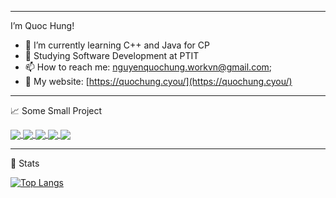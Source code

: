 
---
I’m Quoc Hung!

- 🌱 I’m currently learning C++ and Java for CP
- 🔭 Studying Software Development at PTIT
- 📫 How to reach me: [nguyenquochung.workvn@gmail.com](mailto:nguyenquochung.workvn@gmail.com);
- 🔗 My website: [https://quochung.cyou/](https://quochung.cyou/)

---

📈 Some Small Project

<a href="https://github.com/quochungbn/PlantShop" target="_blank">
  <img align="center" src="https://github-readme-stats.vercel.app/api/pin/?username=quochungbn&repo=PlantShop&theme=dracula" />
</a>
<a href="https://github.com/quochungbn/SleepTracker" target="_blank">
  <img align="center" src="https://github-readme-stats.vercel.app/api/pin/?username=quochungbn&repo=SleepTracker&theme=dracula" />
</a>
<a href="https://github.com/quochungbn/Covid-19" target="_blank">
 <img align="center" src="https://github-readme-stats.vercel.app/api/pin/?username=quochungbn&repo=Covid-19&theme=dracula" />
</a>
<a href="https://github.com/quochungbn/Sudungthuoc" target="_blank">
  <img align="center" src="https://github-readme-stats.vercel.app/api/pin/?username=quochungbn&repo=Sudungthuoc&theme=dracula" />
</a>
<a href="https://github.com/quochungbn/PassGenerator" target="_blank">
 <img align="center" src="https://github-readme-stats.vercel.app/api/pin/?username=quochungbn&repo=PassGenerator&theme=dracula" />
</a>                                                                                                                        


---
🔭 Stats

[![Top Langs](https://github-readme-stats.vercel.app/api/top-langs/?username=quochungbn&layout=compact&theme=dracula)](https://github.com/anuraghazra/github-readme-stats)


